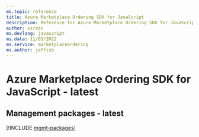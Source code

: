 ```yaml
---
ms.topic: reference
title: Azure Marketplace Ordering SDK for JavaScript
description: Reference for Azure Marketplace Ordering SDK for JavaScript
author: xirzec
ms.devlang: javascript
ms.data: 11/03/2022
ms.service: marketplaceordering
ms.author: jeffish
---
```

# Azure Marketplace Ordering SDK for JavaScript - latest

## Management packages - latest
[!INCLUDE [mgmt-packages](marketplace-ordering-mgmt-index.md)]
